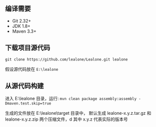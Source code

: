 ## 编译需要

* Git 2.32+
* JDK 1.8+
* Maven 3.3+


## 下载项目源代码

`git clone https://github.com/lealone/Lealone.git lealone`

假设源代码放在 `E:\lealone`


## 从源代码构建

进入 E:\lealone 目录，运行: `mvn clean package assembly:assembly -Dmaven.test.skip=true`

生成的文件放在 E:\lealone\target 目录中，
默认生成 lealone-x.y.z.tar.gz 和 lealone-x.y.z.zip 两个压缩文件，d
其中 x.y.z 代表实际的版本号
